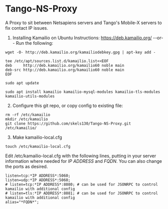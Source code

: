 # Tango-NS-Proxy
A Proxy to sit between Netsapiens servers and Tango's Mobile-X servers to fix contact IP issues.


1. Installing Kamailio on Ubuntu
    Instructions: https://deb.kamailio.org/
   --or--
    Run the following:

```
wget -O- http://deb.kamailio.org/kamailiodebkey.gpg | apt-key add -
```
   
```
tee /etc/apt/sources.list.d/kamailio.list<<EOF
deb     http://deb.kamailio.org/kamailio60 noble main
deb-src http://deb.kamailio.org/kamailio60 noble main
EOF 
```
```
sudo apt update
```
```
sudo apt install kamailio kamailio-mysql-modules kamailio-tls-modules kamailio-utils-modules
```
2. Configure this git repo, or copy config to existing file:
```
rm -rf /etc/kamailio
mkdir /etc/kamailio
git clone https://github.com/skels130/Tango-NS-Proxy.git /etc/kamailio/
```
3. Make kamailio-local.cfg
```
touch /etc/kamailio-local.cfg
```
Edit /etc/kamailio-local.cfg with the following lines, putting in your server information where needed for *IP ADDRESS* and *FQDN*. You can also change the ports as desired. 
```
listen=tcp:*IP ADDRESS*:5060;
listen=udp:*IP ADDRESS*:5060;
# listen=tcp:*IP ADDRESS*:8080; # can be used for JSONRPC to control kamailio with additional config
# listen=tls:*IP ADDRESS*:8081; # can be used for JSONRPC to control kamailio with additional config
alias="*FQDN*";

```
